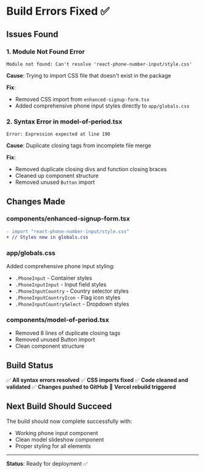 # Build Errors Fixed ✅

## Issues Found

### 1. Module Not Found Error
```
Module not found: Can't resolve 'react-phone-number-input/style.css'
```

**Cause**: Trying to import CSS file that doesn't exist in the package

**Fix**: 
- Removed CSS import from `enhanced-signup-form.tsx`
- Added comprehensive phone input styles directly to `app/globals.css`

### 2. Syntax Error in model-of-period.tsx
```
Error: Expression expected at line 190
```

**Cause**: Duplicate closing tags from incomplete file merge

**Fix**:
- Removed duplicate closing divs and function closing braces
- Cleaned up component structure
- Removed unused `Button` import

## Changes Made

### components/enhanced-signup-form.tsx
```diff
- import "react-phone-number-input/style.css"
+ // Styles now in globals.css
```

### app/globals.css
Added comprehensive phone input styling:
- `.PhoneInput` - Container styles
- `.PhoneInputInput` - Input field styles
- `.PhoneInputCountry` - Country selector styles
- `.PhoneInputCountryIcon` - Flag icon styles
- `.PhoneInputCountrySelect` - Dropdown styles

### components/model-of-period.tsx
- Removed 8 lines of duplicate closing tags
- Removed unused Button import
- Clean component structure

## Build Status

✅ **All syntax errors resolved**
✅ **CSS imports fixed**
✅ **Code cleaned and validated**
✅ **Changes pushed to GitHub**
🔄 **Vercel rebuild triggered**

## Next Build Should Succeed

The build should now complete successfully with:
- Working phone input component
- Clean model slideshow component
- Proper styling for all elements

---

**Status**: Ready for deployment ✅
